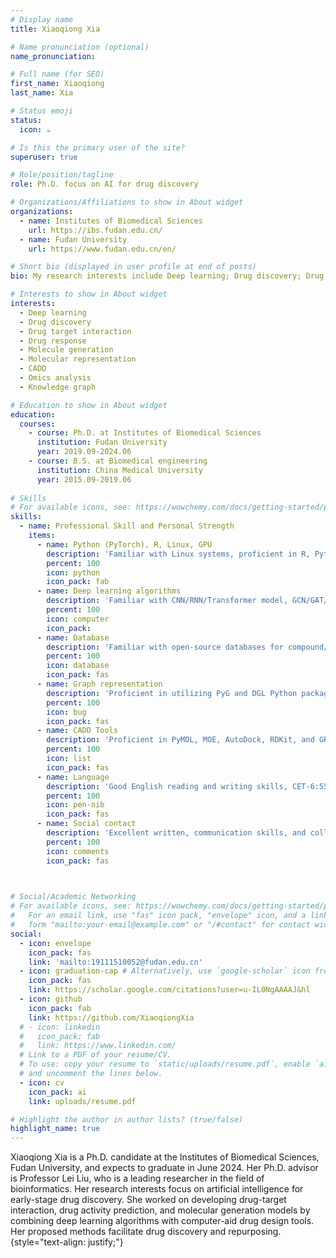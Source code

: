 ```yaml
---
# Display name
title: Xiaoqiong Xia

# Name pronunciation (optional)
name_pronunciation: 

# Full name (for SEO)
first_name: Xiaoqiong
last_name: Xia

# Status emoji
status:
  icon: ☕️

# Is this the primary user of the site?
superuser: true

# Role/position/tagline
role: Ph.D. focus on AI for drug discovery

# Organizations/Affiliations to show in About widget
organizations:
  - name: Institutes of Biomedical Sciences
    url: https://ibs.fudan.edu.cn/
  - name: Fudan University
    url: https://www.fudan.edu.cn/en/

# Short bio (displayed in user profile at end of posts)
bio: My research interests include Deep learning; Drug discovery; Drug target interaction; Drug response; Molecule generation; Molecular representation; CADD; Omics analysis; Knowledge graph.

# Interests to show in About widget
interests:
  - Deep learning
  - Drug discovery
  - Drug target interaction
  - Drug response
  - Molecule generation
  - Molecular representation
  - CADD
  - Omics analysis
  - Knowledge graph

# Education to show in About widget
education:
  courses:
    - course: Ph.D. at Institutes of Biomedical Sciences
      institution: Fudan University
      year: 2019.09-2024.06
    - course: B.S. at Biomedical engineering
      institution: China Medical University
      year: 2015.09-2019.06
   
# Skills
# For available icons, see: https://wowchemy.com/docs/getting-started/page-builder/#icons
skills:
  - name: Professional Skill and Personal Strength
    items:
      - name: Python (PyTorch), R, Linux, GPU
        description: 'Familiar with Linux systems, proficient in R, Python, and PyTorch framework to build, train, and test models and GPU acceleration.'
        percent: 100
        icon: python
        icon_pack: fab
      - name: Deep learning algorithms
        description: 'Familiar with CNN/RNN/Transformer model, GCN/GAT/EGNN model and diffusion model'
        percent: 100
        icon: computer
        icon_pack: 
      - name: Database
        description: 'Familiar with open-source databases for compound/gene/protein/perturbation expression profiles and omics data analysis processes'
        percent: 100
        icon: database
        icon_pack: fas
      - name: Graph representation
        description: 'Proficient in utilizing PyG and DGL Python packages for graph representation'
        percent: 100
        icon: bug
        icon_pack: fas
      - name: CADD Tools
        description: 'Proficient in PyMOL, MOE, AutoDock, RDKit, and GROMACS for molecular docking and molecular dynamics simulation'
        percent: 100
        icon: list
        icon_pack: fas
      - name: Language
        description: 'Good English reading and writing skills, CET-6:558'
        percent: 100
        icon: pen-nib
        icon_pack: fas
      - name: Social contact
        description: 'Excellent written, communication skills, and collaborative ability'
        percent: 100
        icon: comments
        icon_pack: fas

      

# Social/Academic Networking
# For available icons, see: https://wowchemy.com/docs/getting-started/page-builder/#icons
#   For an email link, use "fas" icon pack, "envelope" icon, and a link in the
#   form "mailto:your-email@example.com" or "/#contact" for contact widget.
social:
  - icon: envelope
    icon_pack: fas
    link: 'mailto:19111510052@fudan.edu.cn'
  - icon: graduation-cap # Alternatively, use `google-scholar` icon from `ai` icon pack
    icon_pack: fas
    link: https://scholar.google.com/citations?user=u-IL0NgAAAAJ&hl
  - icon: github
    icon_pack: fab
    link: https://github.com/XiaoqiongXia
  # - icon: linkedin
  #   icon_pack: fab
  #   link: https://www.linkedin.com/
  # Link to a PDF of your resume/CV.
  # To use: copy your resume to `static/uploads/resume.pdf`, enable `ai` icons in `params.yaml`,
  # and uncomment the lines below.
  - icon: cv
    icon_pack: ai
    link: uploads/resume.pdf

# Highlight the author in author lists? (true/false)
highlight_name: true
---
```


Xiaoqiong Xia is a Ph.D. candidate at the Institutes of Biomedical Sciences, Fudan University, and expects to graduate in June 2024. Her Ph.D. advisor is Professor Lei Liu, who is a leading researcher in the field of bioinformatics. Her research interests focus on artificial intelligence for early-stage drug discovery. She worked on developing drug-target interaction, drug activity prediction, and molecular generation models by combining deep learning algorithms with computer-aid drug design tools. Her proposed methods facilitate drug discovery and repurposing.
{style="text-align: justify;"}
